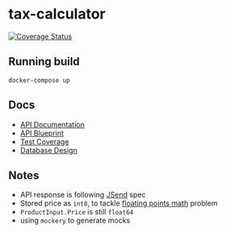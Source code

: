 # tax-calculator
[![Coverage Status](https://img.shields.io/badge/Coverage-33.33%-red.svg)](http://htmlpreview.github.io/?https://raw.githubusercontent.com/kemalelmizan/tax-calculator/master/docs/coverage.html)

## Running build

```
docker-compose up
```

## Docs
- [API Documentation](http://htmlpreview.github.io/?https://raw.githubusercontent.com/kemalelmizan/tax-calculator/master/docs/tax-calculator.html)
- [API Blueprint](docs/tax-calculator.apib)
- [Test Coverage](http://htmlpreview.github.io/?https://raw.githubusercontent.com/kemalelmizan/tax-calculator/master/docs/coverage.html)
- [Database Design]()

## Notes

- API response is following [JSend](https://labs.omniti.com/labs/jsend) spec
- Stored price as `int8`, to tackle [floating points math](http://0.30000000000000004.com/) problem
- `ProductInput.Price` is still `float64`
- using `mockery` to generate mocks